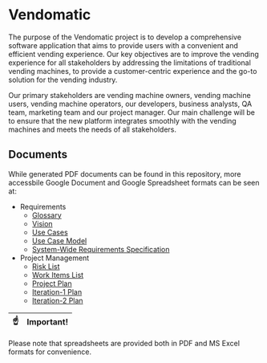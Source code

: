 # Vendomatic

The purpose of the Vendomatic project is to develop a comprehensive software application that aims to provide users with a convenient and efficient vending experience. Our key objectives are to improve the vending experience for all stakeholders by addressing the limitations of traditional vending machines, to provide a customer-centric experience and the go-to solution for the vending industry. 

Our primary stakeholders are vending machine owners, vending machine users, vending machine operators, our developers, business analysts, QA team, marketing team and our project manager. Our main challenge will be to ensure that the new platform integrates smoothly with the vending machines and meets the needs of all stakeholders.

## Documents

While generated PDF documents can be found in this repository, more accessbile Google Document and Google Spreadsheet formats can be seen at:

- Requirements
    - [Glossary](https://docs.google.com/document/d/11AJ75-oXqZJ2DqENOdsAQ61q7wOJogg-9jAEJK0jnsE/edit?usp=share_link)
    - [Vision](https://docs.google.com/document/d/1cuMu6yOwk1iRxCpzbM2pGwcyrRZKbSJAi7eXXH5qIfI/edit?usp=sharing)
    - [Use Cases](https://docs.google.com/document/d/1Q7gqfN1utLfg5JPH6vEhfGzxZhLNpyyNcDogvd_HQTw/edit?usp=sharing)
    - [Use Case Model](https://docs.google.com/document/d/1r15lJkM6NL90Kb0fwV3MKRLn2hO050JhP4zbzq14bp0/edit?usp=sharing)
    - [System-Wide Requirements Specification](https://docs.google.com/document/d/1e7ZHuW4_TzkTi47vft9GD1bCZlHq-tBAG0mU9t7pBAs/edit?usp=sharing)
- Project Management
    - [Risk List](https://docs.google.com/spreadsheets/d/1S2DsuyySytuDmRWpKSQh_f58RgmIwyfph3KY0jH3eeE/edit?usp=sharing)
    - [Work Items List](https://docs.google.com/spreadsheets/d/1xIavQiiRKtXEmolsyFH4QNO1Zlhm8k4O2WHExVl_OhE/edit?usp=sharing)
    - [Project Plan](https://docs.google.com/document/d/1orQuZmR9fgpa3AVZ7ZPmvb5boDO6vh9fAp9kjB-VRxg/edit?usp=sharing)
    - [Iteration-1 Plan](https://docs.google.com/document/d/12Ac73UCY3f0AFP1ZU9dlDsOoaScrmBVxH1PeauEMEzY/edit?usp=sharing)
    - [Iteration-2 Plan](https://docs.google.com/document/d/1JurhBFf5WDo-6KieTZZLgvysaWeEHRyvDLdMsqUyMyc/edit?usp=sharing)

| :point_up:    | Important! |
|---------------|:------------------------|

Please note that spreadsheets are provided both in PDF and MS Excel formats for convenience.